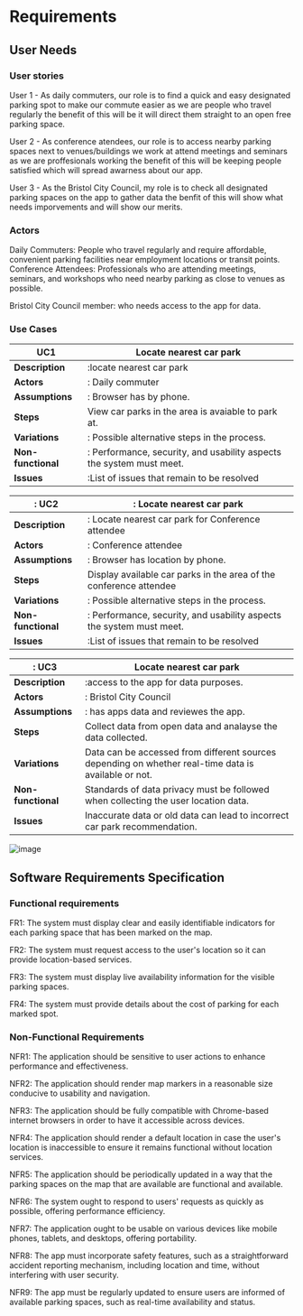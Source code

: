 # Requirements

## User Needs

### User stories


User 1 - As daily commuters, our role is to find a quick and easy designated parking spot to make our commute easier as we are people who travel regularly the benefit of this will be it will direct them straight to an open free parking space.


User 2 - As conference atendees, our role is to  access nearby parking spaces next to venues/buildings we work at attend meetings and seminars as we are proffesionals working the benefit of this will be keeping people satisfied which will spread awarness about our app.


User 3 - As the Bristol City Council, my role is to check all designated parking spaces on the app to gather data the benfit of this will show what needs imporvements and will show our merits.

### Actors
Daily Commuters: People who travel regularly and require affordable, convenient parking facilities near employment locations or transit points.
Conference Attendees: Professionals who are attending meetings, seminars, and workshops who need nearby parking as close to venues as possible. 

Bristol City Council member: who needs access to the app for data.

### Use Cases






|  UC1  |  Locate nearest car park | 
| -------------------------------------- | ------------------- |
| **Description** | :locate nearest car park |
| **Actors** | : Daily commuter |
| **Assumptions** | : Browser has by phone.
| **Steps** |  View car parks in the area is avaiable to park at.
| **Variations** | : Possible alternative steps in the process. |
| **Non-functional** | : Performance, security, and usability aspects the system must meet. |
| **Issues** | :List of issues that remain to be resolved |





| : UC2  | : Locate nearest car park | 
| -------------------------------------- | ------------------- |
| **Description** | : Locate nearest car park for Conference attendee |
| **Actors** | : Conference attendee |
| **Assumptions** | : Browser has location by phone.
| **Steps** |  Display available car parks in the area of the conference attendee
| **Variations** | : Possible alternative steps in the process. |
| **Non-functional** | : Performance, security, and usability aspects the system must meet. |
| **Issues** | :List of issues that remain to be resolved |



| : UC3 |  Locate nearest car park | 
| -------------------------------------- | ------------------- |
| **Description** | :access to the app for data purposes. |
| **Actors** | : Bristol City Council |
| **Assumptions** | : has apps data and reviewes the app.
| **Steps** | Collect data from open data and analayse the data collected.
| **Variations** | Data can be accessed from different sources depending on whether real-time data is available or not.
| **Non-functional** | Standards of data privacy must be followed when collecting the user location data.
| **Issues** | Inaccurate data or old data can lead to incorrect car park recommendation. 





![image](https://github.com/user-attachments/assets/eaacffb6-fde3-4f01-abd4-d2db30153751)

    








## Software Requirements Specification
### Functional requirements
FR1: The system must display clear and easily identifiable indicators for each parking space that has been marked on the map.

FR2: The system must request access to the user's location so it can provide location-based services.

FR3: The system must display live availability information for the visible parking spaces.

FR4: The system must provide details about the cost of parking for each marked spot.



### Non-Functional Requirements
NFR1: The application should be sensitive to user actions to enhance performance and effectiveness.

NFR2: The application should render map markers in a reasonable size conducive to usability and navigation.

NFR3: The application should be fully compatible with Chrome-based internet browsers in order to have it accessible across devices.

NFR4: The application should render a default location in case the user's location is inaccessible to ensure it remains functional without location services.

NFR5: The application should be periodically updated in a way that the parking spaces on the map that are available are functional and available.

NFR6: The system ought to respond to users' requests as quickly as possible, offering performance efficiency.

NFR7: The application ought to be usable on various devices like mobile phones, tablets, and desktops, offering portability.

NFR8: The app must incorporate safety features, such as a straightforward accident reporting mechanism, including location and time, without interfering with user security.

NFR9: The app must be regularly updated to ensure users are informed of available parking spaces, such as real-time availability and status.

